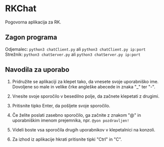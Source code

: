 # RKChat

Pogovorna aplikacija za RK.

## Zagon programa
Odjemalec: `python3 chatClient.py` ali `python3 chatClient.py ip:port`  
Strežnik: `python3 chatServer.py` ali `python3 chatServer.py ip:port`  

## Navodila za uporabo
1. Pridružite se aplikaciji za klepet tako, da vnesete svoje uporabniško ime. Dovoljene so male in velike črke angleške abecede in znaka "_" ter "-".

2. Vnesite svoje sporočilo v besedilno polje, da začnete klepetati z drugimi.

3. Pritisnite tipko Enter, da pošljete svoje sporočilo.

4. Če želite poslati zasebno sporočilo, ga začnite z znakom "@" in uporabniškim imenom prejemnika, npr. `@yon pozdravljen!`

5. Videli boste vsa sporočila drugih uporabnikov v klepetalnici na konzoli.

6. Za izhod iz aplikacije hkrati pritisnite tipki "Ctrl" in "C".
